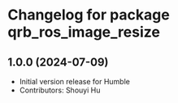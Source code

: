# Changelog for package qrb_ros_image_resize

## 1.0.0 (2024-07-09)

- Initial version release for Humble
- Contributors: Shouyi Hu
